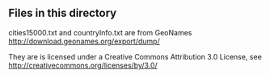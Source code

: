 Files in this directory
-----------------------

cities15000.txt and countryInfo.txt are from GeoNames
http://download.geonames.org/export/dump/

They are is licensed under a Creative Commons Attribution 3.0 License,
see http://creativecommons.org/licenses/by/3.0/

